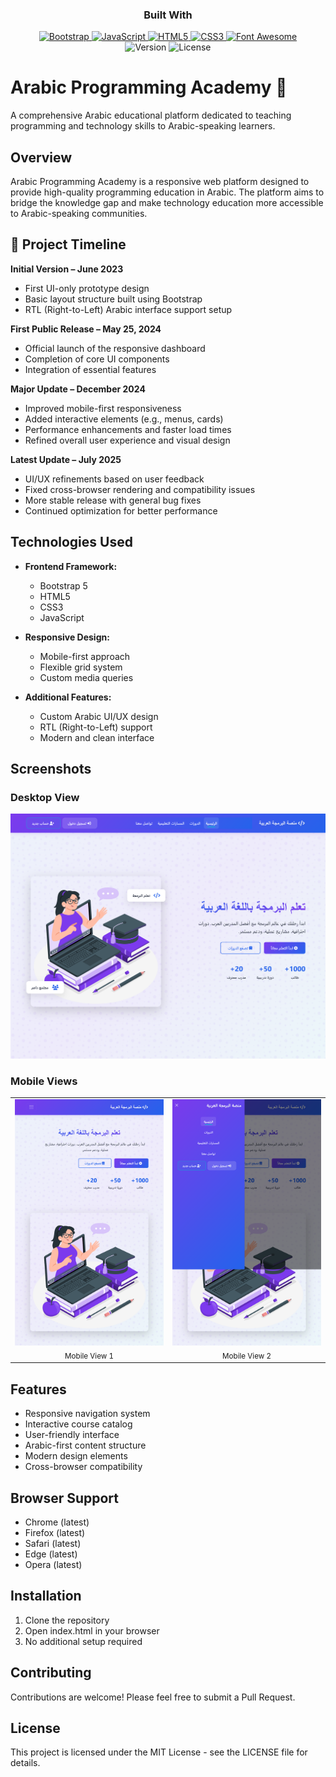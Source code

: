 <div align="center">
  <h3>Built With</h3>
  <a href="https://getbootstrap.com">
    <img src="https://img.shields.io/badge/Bootstrap-5.x-7952B3?style=for-the-badge&logo=bootstrap&logoColor=white" alt="Bootstrap">
  </a>
  <a href="https://developer.mozilla.org/en-US/docs/Web/JavaScript">
    <img src="https://img.shields.io/badge/JavaScript-ES6+-F7DF1E?style=for-the-badge&logo=javascript&logoColor=black" alt="JavaScript">
  </a>
  <a href="https://www.w3.org/TR/html5/">
    <img src="https://img.shields.io/badge/HTML5-E34F26?style=for-the-badge&logo=html5&logoColor=white" alt="HTML5">
  </a>
  <a href="https://www.w3.org/Style/CSS/">
    <img src="https://img.shields.io/badge/CSS3-1572B6?style=for-the-badge&logo=css3&logoColor=white" alt="CSS3">
  </a>
  <a href="https://fontawesome.com/">
    <img src="https://img.shields.io/badge/Font_Awesome-339AF0?style=for-the-badge&logo=fontawesome&logoColor=white" alt="Font Awesome">
  </a>
</div>

<div align="center">
  <img src="https://img.shields.io/badge/Version-1.0.0-blue?style=flat-square" alt="Version">
  <img src="https://img.shields.io/badge/License-MIT-green?style=flat-square" alt="License">
</div>

# Arabic Programming Academy 🚀

A comprehensive Arabic educational platform dedicated to teaching programming and technology skills to Arabic-speaking learners.

## Overview

Arabic Programming Academy is a responsive web platform designed to provide high-quality programming education in Arabic. The platform aims to bridge the knowledge gap and make technology education more accessible to Arabic-speaking communities.

## 📅 Project Timeline

**Initial Version – June 2023**  
- First UI-only prototype design  
- Basic layout structure built using Bootstrap  
- RTL (Right-to-Left) Arabic interface support setup  

**First Public Release – May 25, 2024**  
- Official launch of the responsive dashboard  
- Completion of core UI components  
- Integration of essential features  

**Major Update – December 2024**  
- Improved mobile-first responsiveness  
- Added interactive elements (e.g., menus, cards)  
- Performance enhancements and faster load times  
- Refined overall user experience and visual design  

**Latest Update – July 2025**  
- UI/UX refinements based on user feedback  
- Fixed cross-browser rendering and compatibility issues  
- More stable release with general bug fixes  
- Continued optimization for better performance  

## Technologies Used

- **Frontend Framework:**
  - Bootstrap 5
  - HTML5
  - CSS3
  - JavaScript

- **Responsive Design:**
  - Mobile-first approach
  - Flexible grid system
  - Custom media queries

- **Additional Features:**
  - Custom Arabic UI/UX design
  - RTL (Right-to-Left) support
  - Modern and clean interface

## Screenshots

### Desktop View

![Desktop - Home Page](images/screenshot/home-page.png)

### Mobile Views

<table>
  <tr>
    <td align="center">
      <img src="images/screenshot/mobile_home.png" width="250" alt="Mobile View 1" />
      <br/><sub>Mobile View 1</sub>
    </td>
    <td align="center">
      <img src="images/screenshot/mobile_home1.png" width="250" alt="Mobile View 2" />
      <br/><sub>Mobile View 2</sub>
    </td>
  </tr>
</table>


## Features

- Responsive navigation system
- Interactive course catalog
- User-friendly interface
- Arabic-first content structure
- Modern design elements
- Cross-browser compatibility

## Browser Support

- Chrome (latest)
- Firefox (latest)
- Safari (latest)
- Edge (latest)
- Opera (latest)

## Installation

1. Clone the repository
2. Open index.html in your browser
3. No additional setup required

## Contributing

Contributions are welcome! Please feel free to submit a Pull Request.

## License

This project is licensed under the MIT License - see the LICENSE file for details.
